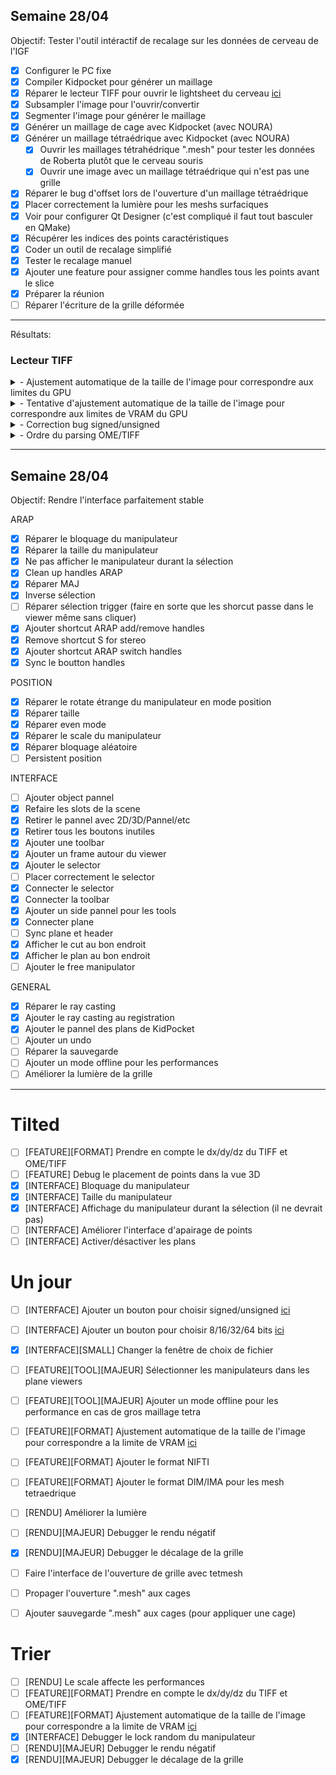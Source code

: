 ## Semaine 28/04

Objectif: Tester l'outil intéractif de recalage sur les données de cerveau de l'IGF

- [x] Configurer le PC fixe
- [x] Compiler Kidpocket pour générer un maillage
- [x] Réparer le lecteur TIFF pour ouvrir le lightsheet du cerveau [ici](#Lecteur-TIFF)
- [x] Subsampler l'image pour l'ouvrir/convertir
- [x] Segmenter l'image pour générer le maillage 
- [x] Générer un maillage de cage avec Kidpocket (avec NOURA)
- [x] Générer un maillage tétraédrique avec Kidpocket (avec NOURA)
    - [x] Ouvrir les maillages tétrahédrique ".mesh" pour tester les données de Roberta plutôt que le cerveau souris
    - [x] Ouvrir une image avec un maillage tétraédrique qui n'est pas une grille
- [x] Réparer le bug d'offset lors de l'ouverture d'un maillage tétraédrique
- [x] Placer correctement la lumière pour les meshs surfaciques
- [x] Voir pour configurer Qt Designer (c'est compliqué il faut tout basculer en QMake)
- [x] Récupérer les indices des points caractéristiques 
- [x] Coder un outil de recalage simplifié
- [x] Tester le recalage manuel
- [x] Ajouter une feature pour assigner comme handles tous les points avant le slice
- [x] Préparer la réunion 
- [ ] Réparer l'écriture de la grille déformée
---

Résultats:

### Lecteur TIFF

<details>
    <summary>- Ajustement automatique de la taille de l'image pour correspondre aux limites du GPU</summary>
    Les textures 3D alouables sur le GPU ont une taille limite.
    Cette taille est indépendante de la quantité de VRAM, en effet il est possible d'allouer une texture qui respecte ces limites mais qui dépasse la mémoire allouable sur le GPU.
    Exemple: sur la machine du LIRMM la limite de taille d'une texture est de 16 000 pour 24Go, l'image de lighsheet du cerveau fait environ 3000 pour 40Go.
</details>
<details>
    <summary>- Tentative d'ajustement automatique de la taille de l'image pour correspondre aux limites de VRAM du GPU</summary>
    Le GPU a une quantité limité de VRAM allouable qu'il ne faut pas dépasser pour ne pas faire crash l'affichage.
    Il n'est pas possible de récupérer automatiquement la quantité de VRAM de la machine sans installer des libs NVIDIA propriétaire compliqué, il faudra donc le rentrer manuellement.
    Pour l'instant il n'y a pas de correspondance entre mon calcul de la quantité de mémoire utilisé par l'image et son équivalent sur le GPU. 
    C'est probablement que mon calcul est faux, ou qu'OpenGL effectue une compression compliqué, affaire à suivre.
</details>
<details>
    <summary>- Correction bug signed/unsigned</summary>
    Quand les données sont signées, il faut inversé le premier bit pour effectuer une conversion vers des données non signées.
    Le cast seul qui est appliqué ne fait pas cette opération.
    Les données ne devrait en théorie jamais être signées car il n'y a pas d'intérêt à avoir des valeurs négatives.
    Pourtant c'est le cas de l'image de l'os issue du TP.
    Si le tag du fichier indique le mauvais signe, un warning s'affiche et la lecture va échouer.
    Pour être plus robuste un ajustement manuel devrait être proposé.
</details>
<details>
    <summary>- Ordre du parsing OME/TIFF</summary>
    Les fichiers OME/TIFF contiennent un fichier XML qui indique l'ordre dans lequel se trouve les images selon l'axe Z.
    Ce fichier est maintenant pris en compte.
</details>

---

## Semaine 28/04

Objectif: Rendre l'interface parfaitement stable 

ARAP
- [x] Réparer le bloquage du manipulateur
- [x] Réparer la taille du manipulateur
- [x] Ne pas afficher le manipulateur durant la sélection 
- [x] Clean up handles ARAP
- [x] Réparer MAJ
- [x] Inverse sélection 
- [ ] Réparer sélection trigger (faire en sorte que les shorcut passe dans le viewer même sans cliquer)
- [x] Ajouter shortcut ARAP add/remove handles
- [x] Remove shortcut S for stereo
- [x] Ajouter shortcut ARAP switch handles
- [x] Sync le boutton handles 

POSITION
- [x] Réparer le rotate étrange du manipulateur en mode position
- [x] Réparer taille 
- [x] Réparer even mode
- [x] Réparer le scale du manipulateur
- [x] Réparer bloquage aléatoire
- [ ] Persistent position 

INTERFACE
- [ ] Ajouter object pannel
- [x] Refaire les slots de la scene 
- [x] Retirer le pannel avec 2D/3D/Pannel/etc
- [x] Retirer tous les boutons inutiles 
- [x] Ajouter une toolbar
- [x] Ajouter un frame autour du viewer
- [x] Ajouter le selector
- [ ] Placer correctement le selector
- [x] Connecter le selector
- [x] Connecter la toolbar 
- [x] Ajouter un side pannel pour les tools
- [x] Connecter plane
- [ ] Sync plane et header 
- [x] Afficher le cut au bon endroit 
- [x] Afficher le plan au bon endroit 
- [ ] Ajouter le free manipulator 

GENERAL
- [x] Réparer le ray casting
- [x] Ajouter le ray casting au registration
- [x] Ajouter le pannel des plans de KidPocket
- [ ] Ajouter un undo
- [ ] Réparer la sauvegarde 
- [ ] Ajouter un mode offline pour les performances
- [ ] Améliorer la lumière de la grille

---

# Tilted
- [ ] [FEATURE][FORMAT] Prendre en compte le dx/dy/dz du TIFF et OME/TIFF
- [ ] [FEATURE] Debug le placement de points dans la vue 3D
- [x] [INTERFACE] Bloquage du manipulateur 
- [x] [INTERFACE] Taille du manipulateur 
- [x] [INTERFACE] Affichage du manipulateur durant la sélection (il ne devrait pas)
- [ ] [INTERFACE] Améliorer l'interface d'apairage de points 
- [ ] [INTERFACE] Activer/désactiver les plans

# Un jour 

- [ ] [INTERFACE] Ajouter un bouton pour choisir signed/unsigned [ici](#Lecteur-TIFF)
- [ ] [INTERFACE] Ajouter un bouton pour choisir 8/16/32/64 bits [ici](#Lecteur-TIFF)
- [x] [INTERFACE][SMALL] Changer la fenêtre de choix de fichier

- [ ] [FEATURE][TOOL][MAJEUR] Sélectionner les manipulateurs dans les plane viewers
- [ ] [FEATURE][TOOL][MAJEUR] Ajouter un mode offline pour les performance en cas de gros maillage tetra

- [ ] [FEATURE][FORMAT] Ajustement automatique de la taille de l'image pour correspondre a la limite de VRAM [ici](#Lecteur-TIFF)
- [ ] [FEATURE][FORMAT] Ajouter le format NIFTI
- [ ] [FEATURE][FORMAT] Ajouter le format DIM/IMA pour les mesh tetraedrique

- [ ] [RENDU] Améliorer la lumière
- [ ] [RENDU][MAJEUR] Debugger le rendu négatif 
- [x] [RENDU][MAJEUR] Debugger le décalage de la grille

- [ ] Faire l'interface de l'ouverture de grille avec tetmesh
- [ ] Propager l'ouverture ".mesh" aux cages
- [ ] Ajouter sauvegarde ".mesh" aux cages (pour appliquer une cage)

# Trier

- [ ] [RENDU] Le scale affecte les performances
- [ ] [FEATURE][FORMAT] Prendre en compte le dx/dy/dz du TIFF et OME/TIFF
- [ ] [FEATURE][FORMAT] Ajustement automatique de la taille de l'image pour correspondre a la limite de VRAM [ici](#Lecteur-TIFF)
- [x] [INTERFACE] Debugger le lock random du manipulateur
- [ ] [RENDU][MAJEUR] Debugger le rendu négatif 
- [x] [RENDU][MAJEUR] Debugger le décalage de la grille
